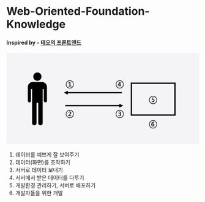 # Web-Oriented-Foundation-Knowledge

#### Inspired by - [테오의 프론트엔드](https://yozm.wishket.com/magazine/detail/1294/)

![Frontend](./image/image001.png)

1. 데이터를 예쁘게 잘 보여주기
2. 데이터(화면)를 조작하기
3. 서버로 데이터 보내기
4. 서버에서 받은 데이터를 다루기
5. 개발환경 관리하기, 서버로 배포하기
6. 개발자들을 위한 개발

<!--
1. Git
2. Regexp
3. Authority
   - jwt
   - cookie
   - session
4. Design Pattern
   - OOP
   - FP
5. Network
   - Lazy loading
   - Async
6. Framework
   - React
7. Browser
   - Event loop
-->
